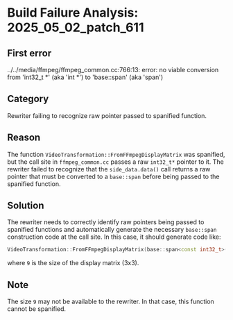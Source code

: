 # Build Failure Analysis: 2025_05_02_patch_611

## First error

../../media/ffmpeg/ffmpeg_common.cc:766:13: error: no viable conversion from 'int32_t *' (aka 'int *') to 'base::span<const int32_t>' (aka 'span<const int>')

## Category
Rewriter failing to recognize raw pointer passed to spanified function.

## Reason
The function `VideoTransformation::FromFFmpegDisplayMatrix` was spanified, but the call site in `ffmpeg_common.cc` passes a raw `int32_t*` pointer to it. The rewriter failed to recognize that the `side_data.data()` call returns a raw pointer that must be converted to a `base::span` before being passed to the spanified function.

## Solution
The rewriter needs to correctly identify raw pointers being passed to spanified functions and automatically generate the necessary `base::span` construction code at the call site. In this case, it should generate code like:

```c++
VideoTransformation::FromFFmpegDisplayMatrix(base::span<const int32_t>(reinterpret_cast<int32_t*>(side_data.data()), 9));
```
where `9` is the size of the display matrix (3x3).

## Note
The size `9` may not be available to the rewriter. In that case, this function cannot be spanified.